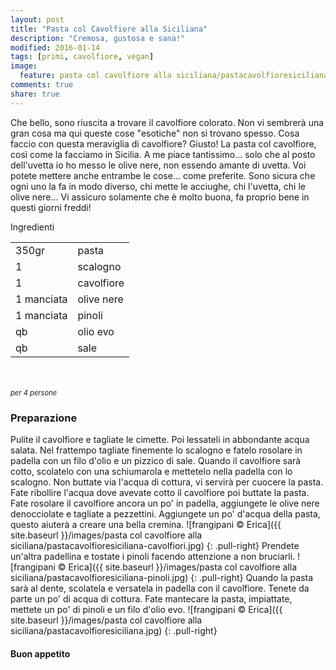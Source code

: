 ```yaml
---
layout: post
title: "Pasta col Cavolfiore alla Siciliana"
description: "Cremosa, gustosa e sana!"
modified: 2016-01-14
tags: [primi, cavolfiore, vegan]
image:
  feature: pasta col cavolfiore alla siciliana/pastacavolfioresiciliana-header.jpg
comments: true
share: true
---
```


Che bello, sono riuscita a trovare il cavolfiore colorato. Non vi sembrerà una gran cosa ma qui queste cose "esotiche" non si trovano spesso. Cosa faccio con questa meraviglia di cavolfiore? Giusto! La pasta col cavolfiore, così come la facciamo in Sicilia. A me piace tantissimo... solo che al posto dell'uvetta io ho messo le olive nere, non essendo amante di uvetta. Voi potete mettere anche entrambe le cose... come preferite. Sono sicura che ogni uno la fa in modo diverso, chi mette le acciughe, chi l'uvetta, chi le olive nere... Vi assicuro solamente che è molto buona, fa proprio bene in questi giorni freddi!


<div class="ingredients">
  <div class="ingredients-title">Ingredienti</div>
  <table>
    <tbody>
      </tr>
      <tr>
        <td>350gr</td>
        <td>pasta</td>
      </tr>
      <tr>
        <td>1</td>
        <td>scalogno</td>
      </tr>
      <tr>
        <td>1</td>
        <td>cavolfiore</td>
      </tr>
      <tr>
        <td>1 manciata</td>
        <td>olive nere</td>
      </tr>
      <tr>
        <td>1 manciata</td>
        <td>pinoli</td>
      </tr>
      <tr>
        <td>qb</td>
        <td>olio evo</td>
      </tr>
      <tr>
        <td>qb</td>
        <td>sale</td>  
      </tr>
    </tbody>
  </table>
  <br></br>
  <i class="pull-right" style="font-size: 80%;">per 4 persone</i>
</div>


<h3>
  <font color="grey">
    <i class="icon-cogs"></i>
  </font> Preparazione
</h3>

Pulite il cavolfiore e tagliate le cimette. Poi lessateli in abbondante acqua salata. Nel frattempo tagliate finemente lo scalogno e fatelo rosolare in padella con un filo d'olio e un pizzico di sale. Quando il cavolfiore sarà cotto, scolatelo con una schiumarola e mettetelo nella padella con lo scalogno. Non buttate via l'acqua di cottura, vi servirà per cuocere la pasta. Fate ribollire l'acqua dove avevate cotto il cavolfiore poi buttate la pasta. Fate rosolare il cavolfiore ancora un po' in padella, aggiungete le olive nere denocciolate e tagliate a pezzettini. Aggiungete un po' d'acqua della pasta, questo aiuterà a creare una bella cremina. 
![frangipani © Erica]({{ site.baseurl }}/images/pasta col cavolfiore alla siciliana/pastacavolfioresiciliana-cavolfiori.jpg)
{: .pull-right}
Prendete un'altra padellina e tostate i pinoli facendo attenzione a non bruciarli. 
![frangipani © Erica]({{ site.baseurl }}/images/pasta col cavolfiore alla siciliana/pastacavolfioresiciliana-pinoli.jpg)
{: .pull-right}
Quando la pasta sarà al dente, scolatela e versatela in padella con il cavolfiore. Tenete da parte un po' di acqua di cottura. Fate mantecare la pasta, impiattate, mettete un po' di pinoli e un filo d'olio evo.
![frangipani © Erica]({{ site.baseurl }}/images/pasta col cavolfiore alla siciliana/pastacavolfioresiciliana.jpg)
{: .pull-right}

<h4>Buon appetito
  <font color="red">
    <i class="icon-smile"></i>
  </font>
</h4>
